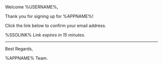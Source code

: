 Welcome %USERNAME%,

Thank you for signing up for %APPNAME%!

Click the link below to confirm your email address. 

%SSOLINK%
_Link expires in 15 minutes._

---
Best Regards,

%APPNAME% Team.